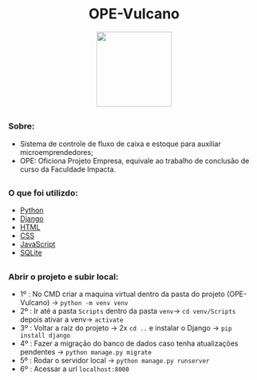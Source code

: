 ### <h1 align="center"> OPE-Vulcano
<div align="center"><img height="150em" width="150em" src="https://down.imgspng.com/download/0720/volcano_PNG22.png"/></div> 


## <h3> Sobre:

- Sistema de controle de fluxo de caixa e estoque para auxiliar microemprendedores;
- OPE: Oficiona Projeto Empresa, equivale ao trabalho de conclusão de curso da Faculdade Impacta.

## <h3> O que foi utilizdo:

- <a href="https://www.python.org/doc/">Python</a>
- <a href="https://docs.djangoproject.com/en/3.2/">Django</a>
- <a href="https://developer.mozilla.org/pt-BR/docs/Web/HTML">HTML</a>
- <a href="https://developer.mozilla.org/pt-BR/docs/Web/CSS">CSS</a>
- <a href="https://developer.mozilla.org/pt-BR/docs/Web/JavaScript">JavaScript</a>
- <a href="https://github.com/sqlitebrowser/sqlitebrowser/wiki">SQLite</a>

## <h3> Abrir o projeto e subir local:

- 1º : No CMD criar a maquina virtual dentro da pasta do projeto (OPE-Vulcano) -> `python -m venv venv`
- 2º : Ir até a pasta `Scripts` dentro da pasta `venv`-> `cd venv/Scripts` depois ativar a venv-> `activate`
- 3º : Voltar a raiz do projeto -> 2x `cd ..` e instalar o Django -> `pip install django`
- 4º : Fazer a migração do banco de dados caso tenha atualizações pendentes -> `python manage.py migrate`
- 5º : Rodar o servidor local -> `python manage.py runserver`
- 6º : Acessar a url `localhost:8000`